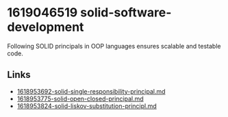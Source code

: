 # 1619046519 solid-software-development


Following SOLID principals in OOP languages ensures scalable and testable code.


## Links
- [1618953692-solid-single-responsibility-principal.md](1618953692-solid-single-responsibility-principal.md)
- [1618953775-solid-open-closed-principal.md](1618953775-solid-open-closed-principal.md)
- [1618953824-solid-liskov-substitution-principl.md](1618953824-solid-liskov-substitution-principl.md)
